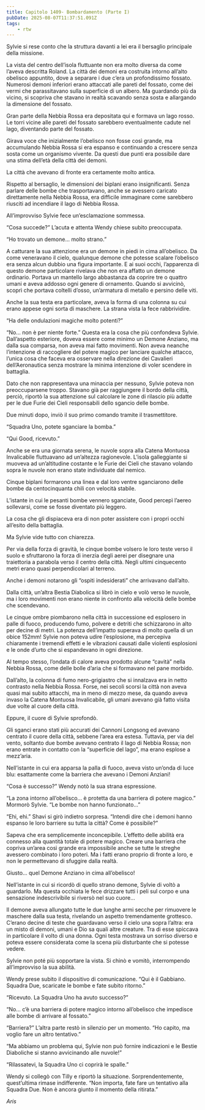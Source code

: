 ```yaml
---
title: Capitolo 1409- Bombardamento (Parte I)
pubDate: 2025-08-07T11:37:51.091Z
tags:
    - rtw
---
```



Sylvie si rese conto che la struttura davanti a lei era il bersaglio principale della missione.


La vista del centro dell’isola fluttuante non era molto diversa da come l’aveva descritta Roland. La città dei demoni era costruita intorno all’alto obelisco appuntito, dove a separare i due c’era un profondissimo fossato. Numerosi demoni inferiori erano attaccati alle pareti del fossato, come dei vermi che parassitavano sulla superficie di un albero. Ma guardando più da vicino, si scopriva che stavano in realtà scavando senza sosta e allargando la dimensione del fossato.


Gran parte della Nebbia Rossa era depositata qui e formava un lago rosso. Le torri vicine alle pareti del fossato sarebbero eventualmente cadute nel lago, diventando parte del fossato.


Girava voce che inizialmente l’obelisco non fosse così grande, ma accumulando Nebbia Rossa si era espanso e continuando a crescere senza sosta come un organismo vivente. Da questi due punti era possibile dare una stima dell’età della città dei demoni.


La città che avevano di fronte era certamente molto antica.


Rispetto al bersaglio, le dimensioni dei biplani erano insignificanti. Senza parlare delle bombe che trasportavano, anche se avessero caricato direttamente nella Nebbia Rossa, era difficile immaginare come sarebbero riusciti ad incendiare il lago di Nebbia Rossa.


All’improvviso Sylvie fece un’esclamazione sommessa.


“Cosa succede?” L’acuta e attenta Wendy chiese subito preoccupata.


“Ho trovato un demone... molto strano.”


A catturare la sua attenzione era un demone in piedi in cima all’obelisco. Da come veneravano il cielo, qualunque demone che potesse scalare l’obelisco era senza alcun dubbio una figura importante. E ai suoi occhi, l’apparenza di questo demone particolare rivelava che non era affatto un demone ordinario. Portava un mantello largo abbastanza da coprire tre o quattro umani e aveva addosso ogni genere di ornamento. Quando si avvicinò, scoprì che portava coltelli d’osso, un’armatura di metallo e persino delle viti.


Anche la sua testa era particolare, aveva la forma di una colonna su cui erano appese ogni sorta di maschere. La strana vista la fece rabbrividire.


“Ha delle ondulazioni magiche molto potenti?”


“No... non è per niente forte.” Questa era la cosa che più confondeva Sylvie. Dall’aspetto esteriore, doveva essere come minimo un Demone Anziano, ma dalla sua comparsa, non aveva mai fatto movimenti. Non aveva neanche l’intenzione di raccogliere del potere magico per lanciare qualche attacco, l’unica cosa che faceva era osservare nella direzione dei Cavalieri dell’Aeronautica senza mostrare la minima intenzione di voler scendere in battaglia.


Dato che non rappresentava una minaccia per nessuno, Sylvie poteva non preoccuparsene troppo. Stavano già per raggiungere il bordo della città, perciò, riportò la sua attenzione sul calcolare le zone di rilascio più adatte per le due Furie dei Cieli responsabili dello sgancio delle bombe.


Due minuti dopo, inviò il suo primo comando tramite il trasmettitore.


“Squadra Uno, potete sganciare la bomba.”


“Qui Good, ricevuto.”


Anche se era una giornata serena, le nuvole sopra alla Catena Montuosa Invalicabile fluttuavano ad un’altezza ragionevole. L’isola galleggiante si muoveva ad un’altitudine costante e le Furie dei Cieli che stavano volando sopra le nuvole non erano state individuate dal nemico.


Cinque biplani formarono una linea e dal loro ventre sganciarono delle bombe da centocinquanta chili con velocità stabile.


L’istante in cui le pesanti bombe vennero sganciate, Good percepì l’aereo sollevarsi, come se fosse diventato più leggero.


La cosa che gli dispiaceva era di non poter assistere con i propri occhi all’esito della battaglia.


Ma Sylvie vide tutto con chiarezza.


Per via della forza di gravità, le cinque bombe volsero le loro teste verso il suolo e sfruttarono la forza di inerzia degli aerei per disegnare una traiettoria a parabola verso il centro della città. Negli ultimi cinquecento metri erano quasi perpendicolari al terreno.


Anche i demoni notarono gli “ospiti indesiderati” che arrivavano dall’alto.


Dalla città, un’altra Bestia Diabolica si librò in cielo e volò verso le nuvole, ma i loro movimenti non erano niente in confronto alla velocità delle bombe che scendevano.


Le cinque ombre piombarono nella città in successione ed esplosero in palle di fuoco, producendo fumo, polvere e detriti che schizzarono in alto per decine di metri. La potenza dell’impatto superava di molto quella di un obice 152mm! Sylvie non poteva udire l’esplosione, ma percepiva chiaramente i tremendi effetti e le vibrazioni causati dalle violenti esplosioni e le onde d’urto che si espandevano in ogni direzione.


Al tempo stesso, l’ondata di calore aveva prodotto alcune “cavità” nella Nebbia Rossa, come delle bolle d’aria che si formavano nel pane morbido.


Dall’alto, la colonna di fumo nero-grigiastro che si innalzava era in netto contrasto nella Nebbia Rossa. Forse, nei secoli scorsi la città non aveva quasi mai subito attacchi, ma in meno di mezzo mese, da quando aveva invaso la Catena Montuosa Invalicabile, gli umani avevano già fatto visita due volte al cuore della città.


Eppure, il cuore di Sylvie sprofondò.


Gli sganci erano stati più accurati dei Cannoni Longsong ed avevano centrato il cuore della città, sebbene l’area era estesa. Tuttavia, per via del vento, soltanto due bombe avevano centrato il lago di Nebbia Rossa; non erano entrate in contatto con la “superficie del lago”, ma erano esplose a mezz’aria.


Nell’istante in cui era apparsa la palla di fuoco, aveva visto un’onda di luce blu: esattamente come la barriera che avevano i Demoni Anziani!


“Cosa è successo?” Wendy notò la sua strana espressione.


“La zona intorno all’obelisco... è protetta da una barriera di potere magico.” Mormorò Sylvie. “Le bombe non hanno funzionato...”


“Ehi, ehi.” Shavi si girò indietro sorpresa. “Intendi dire che i demoni hanno espanso le loro barriere su tutta la città? Come è possibile?”


Sapeva che era semplicemente inconcepibile. L’effetto delle abilità era connesso alla quantità totale di potere magico. Creare una barriera che copriva un’area così grande era impossibile anche se tutte le streghe avessero combinato i loro poteri. Ma i fatti erano proprio di fronte a loro, e non le permettevano di sfuggire dalla realtà.


Giusto... quel Demone Anziano in cima all’obelisco!


Nell’istante in cui si ricordò di quello strano demone, Sylvie di voltò a guardarlo. Ma questa occhiata le fece drizzare tutti i peli sul corpo e una sensazione indescrivibile si riversò nel suo cuore...


Il demone aveva allungato tutte le due lunghe armi secche per rimuovere le maschere dalla sua testa, rivelando un aspetto tremendamente grottesco. C’erano decine di teste che guardavano verso il cielo una sopra l’altra: era un misto di demoni, umani e Dio sa quali altre creature. Tra di esse spiccava in particolare il volto di una donna. Ogni testa mostrava un sorriso diverso e poteva essere considerata come la scena più disturbante che si potesse vedere.


Sylvie non poté più sopportare la vista. Si chinò e vomitò, interrompendo all’improvviso la sua abilità.


Wendy prese subito il dispositivo di comunicazione. “Qui è il Gabbiano. Squadra Due, scaricate le bombe e fate subito ritorno.”


“Ricevuto. La Squadra Uno ha avuto successo?”


“No... c’è una barriera di potere magico intorno all’obelisco che impedisce alle bombe di arrivare al fossato.”


“Barriera?” L’altra parte restò in silenzio per un momento. “Ho capito, ma voglio fare un altro tentativo.”


“Ma abbiamo un problema qui, Sylvie non può fornire indicazioni e le Bestie Diaboliche si stanno avvicinando alle nuvole!”


“Rilassatevi, la Squadra Uno ci coprirà le spalle.”


Wendy si collegò con Tilly e riportò la situazione. Sorprendentemente, quest’ultima rimase indifferente. “Non importa, fate fare un tentativo alla Squadra Due. Non è ancora giunto il momento della ritirata.”






<em>Aris</em>
                                


                                



